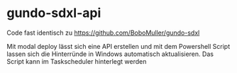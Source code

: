 # gundo-sdxl-api

Code fast identisch zu https://github.com/BoboMuller/gundo-sdxl

Mit modal deploy lässt sich eine API erstellen und mit dem Powershell Script lassen sich die Hinterründe in Windows automatisch aktualisieren.
Das Script kann im Taskscheduler hinterlegt werden  
